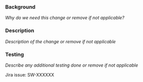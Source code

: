 ### Background
_Why do we need this change or remove if not applicable?_
### Description
_Description of the change or remove if not applicable_
### Testing
_Describe any additional testing done or remove if not applicable_

Jira issue: SW-XXXXXX
